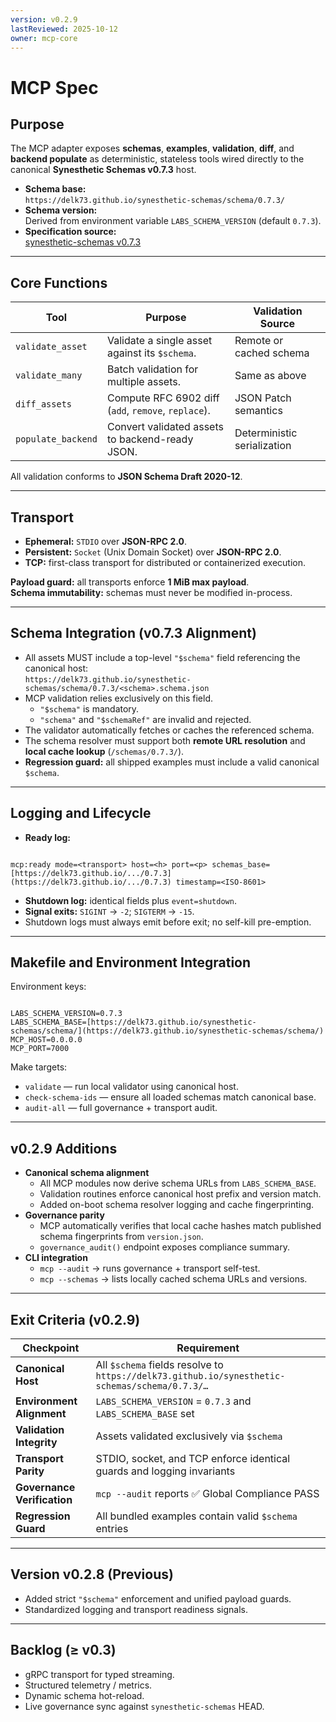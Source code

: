```yaml
---
version: v0.2.9
lastReviewed: 2025-10-12
owner: mcp-core
---
```


# MCP Spec

## Purpose

The MCP adapter exposes **schemas**, **examples**, **validation**, **diff**, and **backend populate** as deterministic, stateless tools wired directly to the canonical **Synesthetic Schemas v0.7.3** host.

* **Schema base:**  
  `https://delk73.github.io/synesthetic-schemas/schema/0.7.3/`
* **Schema version:**  
  Derived from environment variable `LABS_SCHEMA_VERSION` (default `0.7.3`).
* **Specification source:**  
  [synesthetic-schemas v0.7.3](https://github.com/delk73/synesthetic-schemas)

---

## Core Functions

| Tool | Purpose | Validation Source |
|------|----------|-------------------|
| `validate_asset` | Validate a single asset against its `$schema`. | Remote or cached schema |
| `validate_many` | Batch validation for multiple assets. | Same as above |
| `diff_assets` | Compute RFC 6902 diff (`add`, `remove`, `replace`). | JSON Patch semantics |
| `populate_backend` | Convert validated assets to backend-ready JSON. | Deterministic serialization |

All validation conforms to **JSON Schema Draft 2020-12**.

---

## Transport

* **Ephemeral:** `STDIO` over **JSON-RPC 2.0**.  
* **Persistent:** `Socket` (Unix Domain Socket) over **JSON-RPC 2.0**.  
* **TCP:** first-class transport for distributed or containerized execution.  

**Payload guard:** all transports enforce **1 MiB max payload**.  
**Schema immutability:** schemas must never be modified in-process.

---

## Schema Integration (v0.7.3 Alignment)

* All assets MUST include a top-level `"$schema"` field referencing the canonical host:  
  `https://delk73.github.io/synesthetic-schemas/schema/0.7.3/<schema>.schema.json`
* MCP validation relies exclusively on this field.  
  * `"$schema"` is mandatory.  
  * `"schema"` and `"$schemaRef"` are invalid and rejected.
* The validator automatically fetches or caches the referenced schema.  
* The schema resolver must support both **remote URL resolution** and **local cache lookup** (`/schemas/0.7.3/`).
* **Regression guard:** all shipped examples must include a valid canonical `$schema`.

---

## Logging and Lifecycle

* **Ready log:**
```

mcp:ready mode=<transport> host=<h> port=<p> schemas_base=[https://delk73.github.io/.../0.7.3](https://delk73.github.io/.../0.7.3) timestamp=<ISO-8601>

```
* **Shutdown log:** identical fields plus `event=shutdown`.
* **Signal exits:** `SIGINT` → `-2`; `SIGTERM` → `-15`.
* Shutdown logs must always emit before exit; no self-kill pre-emption.

---

## Makefile and Environment Integration

Environment keys:
```

LABS_SCHEMA_VERSION=0.7.3
LABS_SCHEMA_BASE=[https://delk73.github.io/synesthetic-schemas/schema/](https://delk73.github.io/synesthetic-schemas/schema/)
MCP_HOST=0.0.0.0
MCP_PORT=7000

```

Make targets:
* `validate` — run local validator using canonical host.
* `check-schema-ids` — ensure all loaded schemas match canonical base.
* `audit-all` — full governance + transport audit.

---

## v0.2.9 Additions

* **Canonical schema alignment**  
  * All MCP modules now derive schema URLs from `LABS_SCHEMA_BASE`.  
  * Validation routines enforce canonical host prefix and version match.  
  * Added on-boot schema resolver logging and cache fingerprinting.
* **Governance parity**  
  * MCP automatically verifies that local cache hashes match published schema fingerprints from `version.json`.  
  * `governance_audit()` endpoint exposes compliance summary.
* **CLI integration**  
  * `mcp --audit` → runs governance + transport self-test.  
  * `mcp --schemas` → lists locally cached schema URLs and versions.

---

## Exit Criteria (v0.2.9)

| Checkpoint | Requirement |
|-------------|-------------|
| **Canonical Host** | All `$schema` fields resolve to `https://delk73.github.io/synesthetic-schemas/schema/0.7.3/…` |
| **Environment Alignment** | `LABS_SCHEMA_VERSION` = `0.7.3` and `LABS_SCHEMA_BASE` set |
| **Validation Integrity** | Assets validated exclusively via `$schema` |
| **Transport Parity** | STDIO, socket, and TCP enforce identical guards and logging invariants |
| **Governance Verification** | `mcp --audit` reports ✅ Global Compliance PASS |
| **Regression Guard** | All bundled examples contain valid `$schema` entries |

---

## Version v0.2.8 (Previous)

* Added strict `"$schema"` enforcement and unified payload guards.  
* Standardized logging and transport readiness signals.

---

## Backlog (≥ v0.3)

* gRPC transport for typed streaming.  
* Structured telemetry / metrics.  
* Dynamic schema hot-reload.  
* Live governance sync against `synesthetic-schemas` HEAD.
